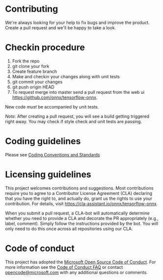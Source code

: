 # Contributing

We're always looking for your help to fix bugs and improve the product. Create a pull request and we'll be happy to take a look.

# Checkin procedure
1. Fork the repo
2. git clone your fork
3. Create feature branch
4. Make and checkin your changes along with unit tests
5. git commit your changes
6. git push origin HEAD
7. To request merge into master send a pull request from the web ui
https://github.com/onnx/tensorflow-onnx.


New code *must* be accompanied by unit tests.

*Note*: After creating a pull request, you will see a build getting triggered right away. You may check if style check and unit tests are passing.


# Coding guidelines
Please see [Coding Conventions and Standards](http://google.github.io/styleguide/pyguide.html)

# Licensing guidelines
This project welcomes contributions and suggestions. Most contributions require you to
agree to a Contributor License Agreement (CLA) declaring that you have the right to,
and actually do, grant us the rights to use your contribution. For details, visit
https://cla-assistant.io/onnx/tensorflow-onnx.

When you submit a pull request, a CLA-bot will automatically determine whether you need
to provide a CLA and decorate the PR appropriately (e.g., label, comment). Simply follow the
instructions provided by the bot. You will only need to do this once across all repositories using our CLA.

# Code of conduct
This project has adopted the [Microsoft Open Source Code of Conduct](https://opensource.microsoft.com/codeofconduct/).
For more information see the [Code of Conduct FAQ](https://opensource.microsoft.com/codeofconduct/faq/)
or contact [opencode@microsoft.com](mailto:opencode@microsoft.com) with any additional questions or comments.
